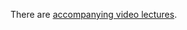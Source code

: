 There are [accompanying video lectures](https://www.youtube.com/playlist?list=PLN_qg0-2-0SzJcRNfvQFtMWPDC-D5EIjA). 